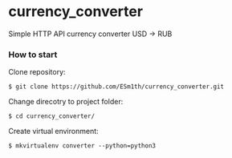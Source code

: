 # currency_converter
Simple HTTP API currency converter USD -> RUB

### How to start
Clone repository:
```
$ git clone https://github.com/ESm1th/currency_converter.git
```
Change direcotry to project folder:
```
$ cd currency_converter/
```
 Create virtual environment:
 ```
 $ mkvirtualenv converter --python=python3
 ```
